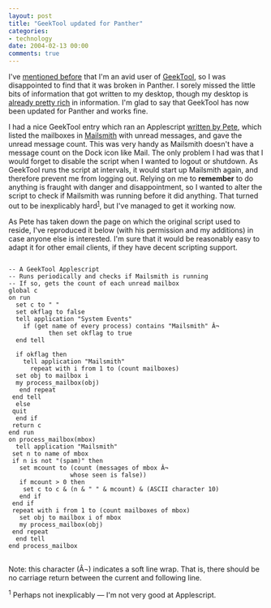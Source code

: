 ```yaml
---
layout: post
title: "GeekTool updated for Panther"
categories:
- technology
date: 2004-02-13 00:00
comments: true
---
```


<p>I've <a href="http://www.rousette.org.uk/mt-static/blog/archives/000286.html" title="The Joy of the CLI">mentioned before</a> that I'm an avid user of <a href="http://projects.tynsoe.org/en/geektool/" title="GeekTool">GeekTool</a>, so I was disappointed to find that it was broken in Panther. I sorely missed the little bits of information that got written to my desktop, though my desktop is <a href="http://www.rousette.org.uk/mt-static/blog/archives/000585.html" title="DesktopEarth Pro">already pretty rich</a> in information. I'm glad to say that GeekTool has now been updated for Panther and works fine.</p>

<p>I had a nice GeekTool entry which ran an Applescript <a href="http://www.rousette.org.uk/mt-static/blog/archives/000421.html" title="An excellent Applescript">written by Pete</a>, which listed the mailboxes in <a href="http://www.barebones.com/products/mailsmith/index.shtml" title="Bare Bones Software - Mailsmith">Mailsmith</a> with unread messages, and gave the unread message count. This was very handy as Mailsmith doesn't have a message count on the Dock icon like Mail. The only problem I had was that I would forget to disable the script when I wanted to logout or shutdown. As GeekTool runs the script at intervals, it would start up Mailsmith again, and therefore prevent me from logging out. Relying on me to <strong>remember</strong> to do anything is fraught with danger and disappointment, so I wanted to alter the script to check if Mailsmith was running before it did anything. That turned out to be inexplicably hard<sup class="footnote"><a href="http://www.rousette.org.uk/mt-static/blog/archives/000614.html#fn1">1</a></sup>, but I've managed to get it working now.</p>

<p>As Pete has taken down the page on which the original script used to reside, I've reproduced it below (with his permission and my additions) in case anyone else is interested. I'm sure that it would be reasonably easy to adapt it for other email clients, if they have decent scripting support.</p>

<pre>
<code>
-- A GeekTool Applescript
-- Runs periodically and checks if Mailsmith is running
-- If so, gets the count of each unread mailbox
global c
on run
  set c to " "
  set okflag to false
  tell application "System Events"
    if (get name of every process) contains "Mailsmith" Â¬
           then set okflag to true
  end tell

  if okflag then
    tell application "Mailsmith"
      repeat with i from 1 to (count mailboxes)
  set obj to mailbox i
  my process_mailbox(obj)
   end repeat
 end tell
  else
 quit
  end if
 return c
end run
on process_mailbox(mbox)
  tell application "Mailsmith"
 set n to name of mbox
 if n is not "(spam)" then
   set mcount to (count (messages of mbox Â¬
                 whose seen is false))
   if mcount > 0 then
    set c to c & (n & " " & mcount) & (ASCII character 10)
   end if
 end if
 repeat with i from 1 to (count mailboxes of mbox)
   set obj to mailbox i of mbox
   my process_mailbox(obj)
 end repeat
  end tell
end process_mailbox
</code>
</pre>
<p>Note: this character (Â¬) indicates a soft line wrap. That is, there should be no carriage return between the current and following line. </p>

<p class="footnote" id="fn1"><sup>1</sup> Perhaps not inexplicably &mdash; I'm not very good at Applescript.</p>
